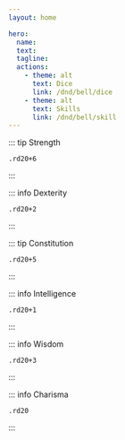 ```yaml
---
layout: home

hero:
  name: 
  text: 
  tagline: 
  actions:
    - theme: alt
      text: Dice
      link: /dnd/bell/dice
    - theme: alt
      text: Skills
      link: /dnd/bell/skill
---
```


::: tip Strength
```
.rd20+6
```
:::

::: info Dexterity
```
.rd20+2
```
:::

::: tip Constitution
```
.rd20+5
```
:::

::: info Intelligence
```
.rd20+1
```
:::

::: info Wisdom
```
.rd20+3
```
:::

::: info Charisma
```
.rd20
```
:::
